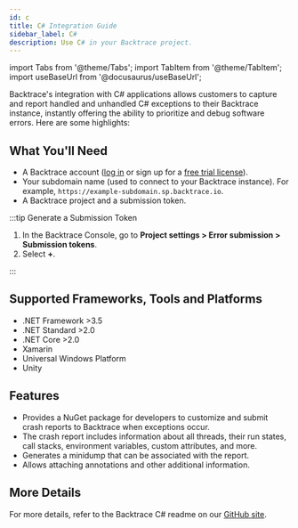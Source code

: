 ```yaml
---
id: c
title: C# Integration Guide
sidebar_label: C#
description: Use C# in your Backtrace project.
---
```


import Tabs from '@theme/Tabs';
import TabItem from '@theme/TabItem';
import useBaseUrl from '@docusaurus/useBaseUrl';

Backtrace's integration with C# applications allows customers to capture and report handled and unhandled C# exceptions to their Backtrace instance, instantly offering the ability to prioritize and debug software errors. Here are some highlights:

## What You'll Need

- A Backtrace account ([log in](https://backtrace.io/login) or sign up for a [free trial license](https://backtrace.io/sign-up)).
- Your subdomain name (used to connect to your Backtrace instance). For example, `https://example-subdomain.sp.backtrace.io`.
- A Backtrace project and a submission token.

:::tip Generate a Submission Token

1. In the Backtrace Console, go to **Project settings > Error submission > Submission tokens**.
1. Select **+**.

:::

## Supported Frameworks, Tools and Platforms

- .NET Framework >3.5
- .NET Standard >2.0
- .NET Core >2.0
- Xamarin
- Universal Windows Platform
- Unity

## Features

- Provides a NuGet package for developers to customize and submit crash reports to Backtrace when exceptions occur.
- The crash report includes information about all threads, their run states, call stacks, environment variables, custom attributes, and more.
- Generates a minidump that can be associated with the report.
- Allows attaching annotations and other additional information.

## More Details

For more details, refer to the Backtrace C# readme on our [GitHub site](https://github.com/backtrace-labs/backtrace-csharp/blob/master/README.md).
